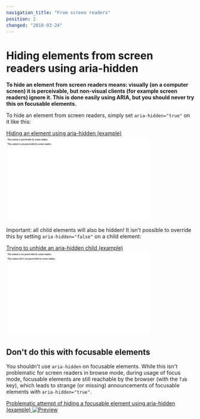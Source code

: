 ```yaml
---
navigation_title: "From screen readers"
position: 2
changed: "2018-03-24"
---
```


# Hiding elements from screen readers using aria-hidden

**To hide an element from screen readers means: visually (on a computer screen) it is perceivable, but non-visual clients (for example screen readers) ignore it. This is done easily using ARIA, but you should never try this on focusable elements.**

To hide an element from screen readers, simply set `aria-hidden="true"` on it like this:

[Hiding an element using aria-hidden (example) ![Preview](_examples/hiding-an-element-using-aria-hidden/_preview.png)](_examples/hiding-an-element-using-aria-hidden)

Important: all child elements will also be hidden! It isn't possible to override this by setting `aria-hidden="false"` on a child element:

[Trying to unhide an aria-hidden child (example) ![Preview](_examples/trying-to-unhide-an-aria-hidden-child/_preview.png)](_examples/trying-to-unhide-an-aria-hidden-child)

## Don't do this with focusable elements

You shouldn't use `aria-hidden` on focusable elements. While this isn't problematic for screen readers in browse mode, during usage of focus mode, focusable elements are still reachable by the browser (with the `Tab` key), which leads to strange (or missing) announcements of focusable elements with `aria-hidden="true"`.

[Problematic attempt of hiding a focusable element using aria-hidden (example) ![Preview](_examples/problematic-attempt-of-hiding-a-focusable-element-using-aria-hidden/_preview.png)](_examples/problematic-attempt-of-hiding-a-focusable-element-using-aria-hidden)